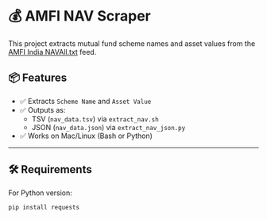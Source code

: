 # 💰 AMFI NAV Scraper

This project extracts mutual fund scheme names and asset values from the [AMFI India NAVAll.txt](https://www.amfiindia.com/spages/NAVAll.txt) feed.

## 📦 Features

- ✅ Extracts `Scheme Name` and `Asset Value`
- ✅ Outputs as:
  - TSV (`nav_data.tsv`) via `extract_nav.sh`
  - JSON (`nav_data.json`) via `extract_nav_json.py`
- ✅ Works on Mac/Linux (Bash or Python)

---

## 🛠️ Requirements

For Python version:
```bash
pip install requests
